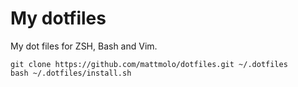 My dotfiles
========

My dot files for ZSH, Bash and Vim.  

```
git clone https://github.com/mattmolo/dotfiles.git ~/.dotfiles  
bash ~/.dotfiles/install.sh
```
